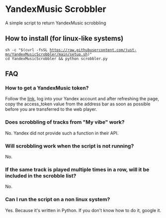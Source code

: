 # YandexMusic Scrobbler
A simple script to return YandexMusic scrobbling 
## How to install (for linux-like systems)
<code>sh -c "$(curl -fsSL https://raw.githubusercontent.com/just-mn/YandexMusicScrobbler/main/setup.sh)" cd YandexMusicScrobbler && python scrobbler.py</code>
## FAQ
### How to get a YandexMusic token?
Follow the [link](https://oauth.yandex.com/authorize?response_type=token&client_id=23cabbbdc6cd418abb4b39c32c41195d), log into your Yandex account and after refreshing the page, copy the access_token value from the address bar as soon as possible before you are transferred to the web player.
### Does scrobbling of tracks from "My vibe" work?
No. Yandex did not provide such a function in their API.
### Will scrobbling work when the script is not running?
No.
### If the same track is played multiple times in a row, will it be included in the scrobble list?
No.
### Can I run the script on a non linux system?
Yes. Because it's written in Python. If you don't know how to do it, google it.